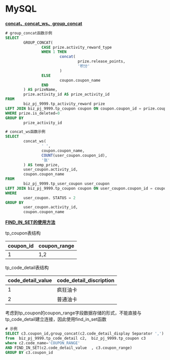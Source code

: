 # MySQL

**[concat、concat_ws、group_concat](https://www.cnblogs.com/xbblogs/p/6066386.html)**

```sql
# group_concat函数示例
SELECT
        GROUP_CONCAT(
                CASE prize.activity_reward_type
                WHEN 1 THEN
                        concat(
                                prize.release_points,
                                '积分'
                        )
                ELSE
                        coupon.coupon_name
                END
        ) AS prizeName,
        prize.activity_id AS prize_activity_id
FROM
        biz_pj_9999.tp_activity_reward prize
LEFT JOIN biz_pj_9999.tp_coupon coupon ON coupon.coupon_id = prize.coupon_id
WHERE prize.is_deleted=0
GROUP BY
        prize_activity_id

# concat_ws函数示例
SELECT
        concat_ws(
                ' ',
                coupon.coupon_name,
                COUNT(user_coupon.coupon_id),
                '张'
        ) AS temp_prize,
        user_coupon.activity_id,
        coupon.coupon_name
FROM
        biz_pj_9999.tp_user_coupon user_coupon
LEFT JOIN biz_pj_9999.tp_coupon coupon ON user_coupon.coupon_id = coupon.coupon_id
WHERE
        user_coupon. STATUS = 2
GROUP BY
        user_coupon.activity_id,
        coupon.coupon_name
```

**[FIND_IN_SET的使用方法](https://www.cnblogs.com/manongxiaobing/p/4682698.html)**

tp_coupon表结构

|coupon_id|coupon_range|
|:-----   |:-----
|1|1,2|

tp_code_detail表结构

|code_detail_value|code_detail_discription|
|:-----   |:-----
|1|疯狂油卡|
|2|普通油卡|

考虑到tp_coupon的coupon_range字段数据存储的形式，不能直接与tp_code_detail建立连接，因此使用find_in_set函数

```sql
# 示例
SELECT c3.coupon_id,group_concat(c2.code_detail_display Separator ',') AS code_detail_display,c3.coupon_range
from  biz_pj_9999.tp_code_detail c2,  biz_pj_9999.tp_coupon c3
where c2.code_name='COUPON_RANGE'
AND FIND_IN_SET(c2.code_detail_value  , c3.coupon_range)
GROUP BY c3.coupon_id
```



